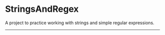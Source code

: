 # StringsAndRegex 

A project to practice working with strings and simple regular expressions.

____

